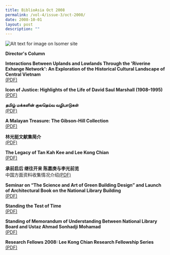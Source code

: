 ```yaml
---
title: BiblioAsia Oct 2008
permalink: /vol-4/issue-3/oct-2008/
date: 2008-10-01
layout: post
description: ""
---
```

![Alt text for image on Isomer site](/images/covers/ba4-3.jpg)

**Director's Column**

**Interactions Between Uplands and Lowlands Through the 'Riverine Exhange Network': An Exploration of the Historical Cultural Landscape of Central Vietnam**<br>[(PDF)](/files/pdf/vol-4/issue-3/v4-issue3_UplandsLowlands.pdf)

**Icon of Justice: Highlights of the Life of David Saul Marshall (1908–1995)**<br>[(PDF)](/files/pdf/vol-4/issue-3/v4-issue3_DavidSaulMarshall.pdf)

**தமிழ் மக்களின் குலதெய்வ வழிபாடுகள்**<br>[(PDF)](/files/pdf/vol-4/issue-3/v4-issue3_Tamil.pdf)

**A Malayan Treasure: The Gibson-Hill Collection**<br>[(PDF)](/files/pdf/vol-4/issue-3/v4-issue3_MalayanTreasure.pdf)

**林光挺文献集简介**<br>[(PDF)](/files/pdf/vol-4/issue-3/v4-issue3_Chinese.pdf)

**The Legacy of Tan Kah Kee and Lee Kong Chian**<br>[(PDF)](/files/pdf/vol-4/issue-3/v4-issue3_KahKeeKongChian.pdf)

**承前启后 继往开来 陈嘉庚与李光前览** <br>中国方面资料收集情况介绍[(PDF)](/files/pdf/vol-4/issue-3/v4-issue3_TanKahKee_LeeKongChian-Chinese.pdf)

**Seminar on “The Science and Art of Green Building Design” and Launch of Architectural Book on the National Library Building**<br>[(PDF)](/files/pdf/vol-4/issue-3/v4-issue3_ScienceArtGreen.pdf)

**Standing the Test of Time**<br>[(PDF)](/files/pdf/vol-4/issue-3/v4-issue3_StandingTestTime.pdf)

**Standing of Memorandum of Understanding Between National Library Board and Ustaz Ahmad Sonhadji Mohamad**<br>[(PDF)](/files/pdf/vol-4/issue-3/v4-issue3_MemorandumUnderstanding.pdf)

**Research Fellows 2008: Lee Kong Chian Research Fellowship Series**<br>[(PDF)](/files/pdf/vol-4/issue-3/v4-issue3_LeeKongChianResearchFellows2008.pdf)
